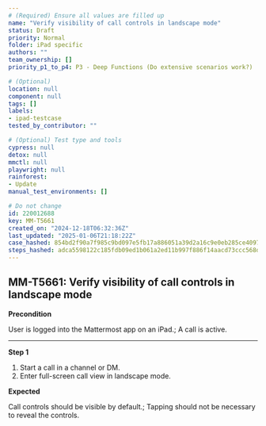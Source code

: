 ```yaml
---
# (Required) Ensure all values are filled up
name: "Verify visibility of call controls in landscape mode"
status: Draft
priority: Normal
folder: iPad specific
authors: ""
team_ownership: []
priority_p1_to_p4: P3 - Deep Functions (Do extensive scenarios work?)

# (Optional)
location: null
component: null
tags: []
labels:
- ipad-testcase
tested_by_contributor: ""

# (Optional) Test type and tools
cypress: null
detox: null
mmctl: null
playwright: null
rainforest:
- Update
manual_test_environments: []

# Do not change
id: 220012688
key: MM-T5661
created_on: "2024-12-18T06:32:36Z"
last_updated: "2025-01-06T21:18:22Z"
case_hashed: 854bd2f90a7f985c9bd097e5fb17a886051a39d2a16c9e0eb285ce4097dc52694ff7d650f696cda81e4ec164862ee3a9
steps_hashed: adca5598122c185fdb09ed1b061a2ed11b997f886f14aacd73ccc568d5e43f3c3eba97f62ec22b1404166fa01aef4d89
---
```


<!-- (Auto-generated) Based on frontmatter's "key" and "name" -->

## MM-T5661: Verify visibility of call controls in landscape mode

**Precondition**

User is logged into the Mattermost app on an iPad.; A call is active.

---

**Step 1**

1. Start a call in a channel or DM.
2. Enter full-screen call view in landscape mode.

**Expected**

Call controls should be visible by default.; Tapping should not be necessary to reveal the controls.
